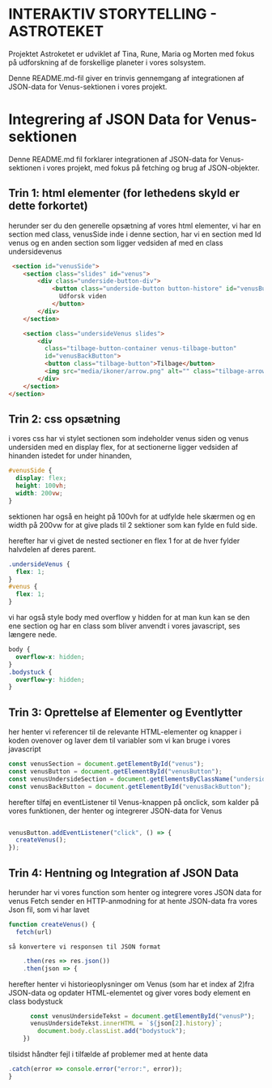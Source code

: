 # INTERAKTIV STORYTELLING - ASTROTEKET
Projektet Astroketet er udviklet af Tina, Rune, Maria og Morten med fokus på udforskning af de forskellige planeter i vores solsystem. 

Denne README.md-fil giver en trinvis gennemgang af integrationen af JSON-data for Venus-sektionen i vores projekt.


# Integrering af JSON Data for Venus-sektionen

Denne README.md fil forklarer integrationen af JSON-data for Venus-sektionen i vores projekt, med fokus på fetching og brug af JSON-objekter.

## Trin 1: html elementer (for lethedens skyld er dette forkortet)
herunder ser du den generelle opsætning af vores html elementer, vi har en section med class, venusSide
inde i denne section, har vi en section med Id venus og en anden section som ligger vedsiden af med en class undersidevenus
```html 
 <section id="venusSide">
    <section class="slides" id="venus">
        <div class="underside-button-div">
            <button class="underside-button button-histore" id="venusButton">
              Udforsk viden
            </button>
        </div>
    </section>

    <section class="undersideVenus slides">
        <div
          class="tilbage-button-container venus-tilbage-button"
          id="venusBackButton">
          <button class="tilbage-button">Tilbage</button>
          <img src="media/ikoner/arrow.png" alt="" class="tilbage-arrow" />
        </div>
    </section>
</section>
```
## Trin 2: css opsætning
i vores css har vi stylet sectionen som indeholder venus siden og venus undersiden med en display flex, for at sectionerne ligger vedsiden af hinanden istedet for under hinanden,
```css 
#venusSide {
  display: flex;
  height: 100vh;
  width: 200vw;
}

```
sektionen har også en height på 100vh for at udfylde hele skærmen og en width på 200vw for at give plads til 2 sektioner som kan fylde en fuld side.

herefter har vi givet de nested sectioner en flex 1 for at de hver fylder halvdelen af deres parent.
```css 
.undersideVenus {
  flex: 1;
}
#venus {
  flex: 1;
}
```
vi har også style body med overflow y hidden for at man kun kan se den ene section og har en class som bliver anvendt i vores javascript, ses længere nede.
```css 
body {
  overflow-x: hidden;
}
.bodystuck {
  overflow-y: hidden;
}
```
## Trin 3: Oprettelse af Elementer og Eventlytter

her henter vi referencer til de relevante HTML-elementer og knapper i koden ovenover og laver dem til variabler som vi kan bruge i vores javascript
```javascript
const venusSection = document.getElementById("venus");
const venusButton = document.getElementById("venusButton");
const venusUndersideSection = document.getElementsByClassName("undersideVenus")[0];
const venusBackButton = document.getElementById("venusBackButton");
```

herefter tilføj en eventListener til Venus-knappen på onclick, som kalder på vores funktionen, der henter og integrerer JSON-data for Venus
```javascript

venusButton.addEventListener("click", () => {
  createVenus(); 
}); 
```

## Trin 4: Hentning og Integration af JSON Data
herunder har vi vores function som henter og integrere vores JSON data for venus
Fetch sender en HTTP-anmodning for at hente JSON-data fra vores Json fil, som vi har lavet
```javascript
function createVenus() {
  fetch(url) 
```
    så konvertere vi responsen til JSON format

```javascript
    .then(res => res.json()) 
    .then(json => {
```
herefter henter vi historieoplysninger om Venus (som har et index af 2)fra JSON-data og opdater HTML-elementet og giver vores body element en class bodystuck
```javascript
      const venusUndersideTekst = document.getElementById("venusP");
      venusUndersideTekst.innerHTML = `${json[2].history}`;
        document.body.classList.add("bodystuck");
    })
```
tilsidst håndter fejl i tilfælde af problemer med at hente data
```javascript
.catch(error => console.error("error:", error)); 
}
```
    

